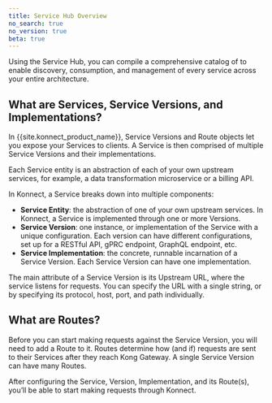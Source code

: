 ```yaml
---
title: Service Hub Overview
no_search: true
no_version: true
beta: true
---
```

Using the Service Hub, you can compile a comprehensive catalog of to enable
discovery, consumption, and management of every service across your entire 
architecture.

## What are Services, Service Versions, and Implementations?

In {{site.konnect_product_name}}, Service Versions and Route objects let
you expose your Services to clients. A Service is then comprised of multiple
Service Versions and their implementations.

Each Service entity is an abstraction of each of your own upstream services,
for example, a data transformation microservice or a billing API.

In Konnect, a Service breaks down into multiple components:
* **Service Entity**: the abstraction of one of your own upstream services. In
Konnect, a Service is implemented through one or more Versions.
* **Service Version**: one instance, or implementation of the
Service with a unique configuration. Each version can have different
configurations, set up for a RESTful API, gPRC endpoint, GraphQL endpoint, etc.
* **Service Implementation**: the concrete, runnable incarnation of a Service
Version. Each Service Version can have one implementation.

The main attribute of a Service Version is its Upstream URL, where the service
listens for requests. You can specify the URL with a single string, or by
specifying its protocol, host, port, and path individually.

## What are Routes?

Before you can start making requests against the Service Version, you will
need to add a Route to it. Routes determine how (and if) requests are sent to
their Services after they reach Kong Gateway. A single Service Version
can have many Routes.

After configuring the Service, Version, Implementation, and its Route(s),
you’ll be able to start making requests through Konnect.
